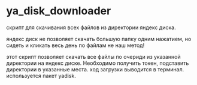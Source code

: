 # ya_disk_downloader
скрипт для скачивания всех файлов из директории яндекс диска.

яндекс диск не позволяет скачать большую папку одним нажатием, но сидеть и кликать весь день по файлам не наш метод!

этот скрипт позволяет скачать все файлы по очериди из указанной директории на яндекс диске. Необходимо получить токен, подставить директории в указанные места.
ход загрузки выводится в терминал.
используется пакет yadisk.
